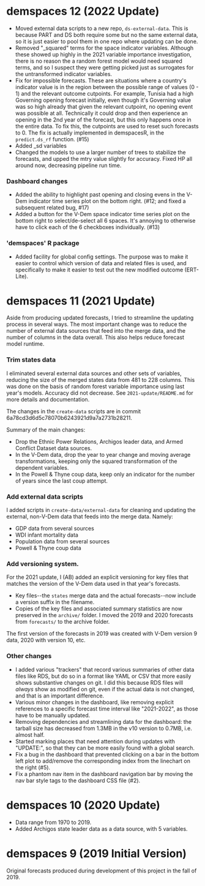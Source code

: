 demspaces 12 (2022 Update)
==========================

- Moved external data scripts to a new repo, `ds-external-data`. This is because PART and DS both require some but no the same external data, so it is just easier to pool them in one repo where updating can be done. 
- Removed "_squared" terms for the space indicator variables. Although these showed up highly in the 2021 variable importance investigation, there is no reason the a random forest model would need squared terms, and so I suspect they were getting picked just as surrogates for the untransformed indicator variables. 
- Fix for impossible forecasts. These are situations where a country's indicator value is in the region between the possible range of values (0 - 1) and the relevant outcome cutpoints. For example, Tunisia had a high Governing opening forecast initially, even though it's Governing value was so high already that given the relevant cutpoint, no opening event was possible at all. Technically it could drop and then experience an opening in the 2nd year of the forecast, but this only happens once in the entire data. To fix this, the cutpoints are used to reset such forecasts to 0. The fix is actually implemented in demspacesR, in the `predict.ds_rf` function. (#15)
- Added _sd variables
- Changed the models to use a larger number of trees to stabilize the forecasts, and upped the mtry value slightly for accuracy. Fixed HP all around now, decreasing pipeline run time. 

### Dashboard changes

- Added the ability to highlight past opening and closing evens in the V-Dem indicator time series plot on the bottom right. (#12; and fixed a subsequent related bug, #17)
- Added a button for the V-Dem space indicator time series plot on the bottom right to select/de-select all 6 spaces. It's annoying to otherwise have to click each of the 6 checkboxes individually. (#13)

### 'demspaces' R package

- Added facility for global config settings. The purpose was to make it easier to control which version of data and related files is used, and specifically to make it easier to test out the new modified outcome (ERT-Lite).



demspaces 11 (2021 Update)
==========================

Aside from producing updated forecasts, I tried to streamline the updating process in several ways. The most important change was to reduce the number of external data sources that feed into the merge data, and the number of columns in the data overall. This also helps reduce forecast model runtime. 

### Trim states data

I eliminated several external data sources and other sets of variables, reducing the size of the merged states data from 481 to 228 columns. This was done on the basis of random forest variable importance using last year's models. Accuracy did not decrease. See `2021-update/README.md` for more details and documentation. 

The changes in the `create-data` scripts are in commit 6a78cd3d6d5c78070b6243921d9a7a2731b28211. 

Summary of the main changes:

- Drop the Ethnic Power Relations, Archigos leader data, and Armed Conflict Dataset data sources. 
- In the V-Dem data, drop the year to year change and moving average transformations, keeping only the squared transformation of the dependent variables.
- In the Powell & Thyne coup data, keep only an indicator for the number of years since the last coup attempt. 

### Add external data scripts

I added scripts in `create-data/external-data` for cleaning and updating the external, non-V-Dem data that feeds into the merge data. Namely:

- GDP data from several sources
- WDI infant mortality data
- Population data from several sources
- Powell & Thyne coup data

### Add versioning system. 

For the 2021 update, I (AB) added an explicit versioning for key files that matches the version of the V-Dem data used in that year's forecasts. 

- Key files--the `states` merge data and the actual forecasts--now include a version suffix in the filename. 
- Copies of the key files and associated summary statistics are now preserved in the `archive/` folder. I moved the 2019 and 2020 forecasts from `forecasts/` to the archive folder. 

The first version of the forecasts in 2019 was created with V-Dem version 9 data, 2020 with version 10, etc. 

### Other changes

- I added various "trackers" that record various summaries of other data files like RDS, but do so in a format like YAML or CSV that more easily shows substantive changes on git. I did this because RDS files will _always_ show as modified on git, even if the actual data is not changed, and that is an important difference. 
- Various minor changes in the dashboard, like removing explicit references to a specific forecast time interval like "2021-2022", as those have to be manually updated. 
- Removing dependencies and streamlining data for the dashboard: the tarball size has decreased from 1.3MB in the v10 version to 0.7MB, i.e. almost half. 
- Started marking places that need attention during updates with "UPDATE:", so that they can be more easily found with a global search. 
- Fix a bug in the dashboard that prevented clicking on a bar in the bottom left plot to add/remove the corresponding index from the linechart on the right (#5). 
- Fix a phantom nav item in the dashboard navigation bar by moving the nav bar style tags to the dashboard CSS file (#2).

demspaces 10 (2020 Update)
==========================

- Data range from 1970 to 2019.
- Added Archigos state leader data as a data source, with 5 variables.

demspaces 9 (2019 Initial Version)
==================================

Original forecasts produced during development of this project in the fall of 2019. 
